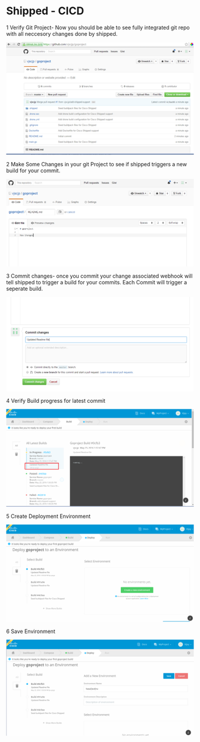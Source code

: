 # Shipped - CICD

1 Verify Git Project- Now you should be able to see fully integrated git repo with all neccesory changes done by shipped.

![](assets/6.PNG)

2 Make Some Changes in your git Project to see if shipped triggers a new build for your commit.

![](assets/7.PNG)

3 Commit changes- once you commit your change associated webhook will tell shipped to trigger a build for your commits. Each Commit will trigger a seperate build.

![](assets/8.PNG)

4 Verify Build progress for latest commit

![](assets/9.PNG)

5 Create Deployment Environment

![](assets/10.PNG)

6 Save Environment

![](assets/11.PNG)
